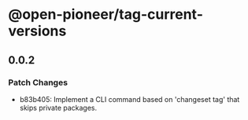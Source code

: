 # @open-pioneer/tag-current-versions

## 0.0.2

### Patch Changes

-   b83b405: Implement a CLI command based on 'changeset tag' that skips private packages.
